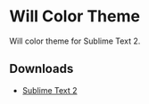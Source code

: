 # Will Color Theme

Will color theme for Sublime Text 2.

## Downloads

- [Sublime Text 2](https://github.com/willemallan/will-color-theme/raw/master/Will.tmTheme)
